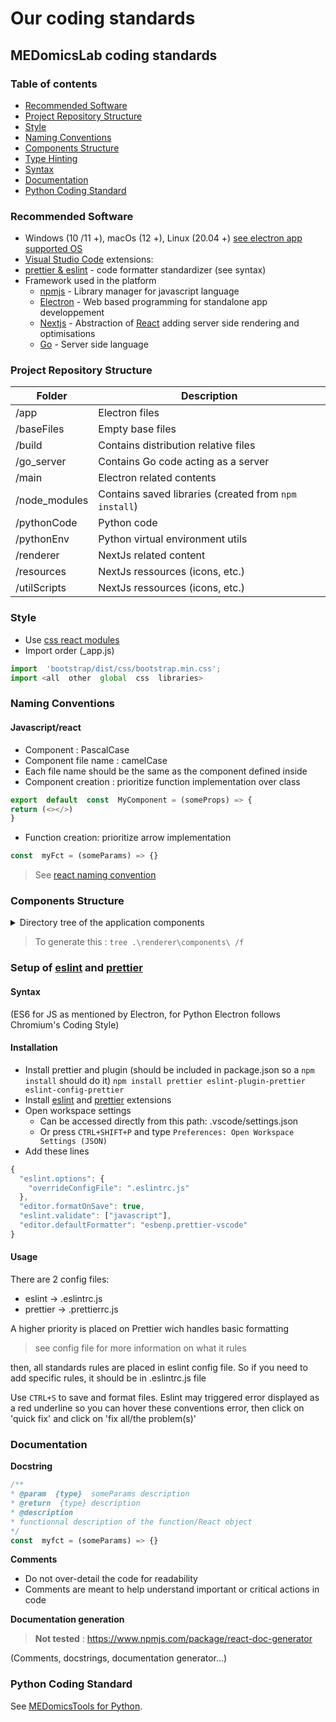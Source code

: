 # Our coding standards

## MEDomicsLab coding standards

### Table of contents

* [Recommended Software](our-coding-standards.md#recommended-software)
* [Project Repository Structure](our-coding-standards.md#project-repository-structure)
* [Style](our-coding-standards.md#style)
* [Naming Conventions](our-coding-standards.md#naming-conventions)
* [Components Structure](our-coding-standards.md#components-structure)
* [Type Hinting](our-coding-standards.md#setup-of-eslint-and-prettier)
* [Syntax](our-coding-standards.md#syntax)
* [Documentation](our-coding-standards.md#documentation)
* [Python Coding Standard](our-coding-standards.md#python-coding-standard)

### Recommended Software

* Windows (10 /11 +), macOs (12 +), Linux (20.04 +) [see electron app supported OS](https://www.electronjs.org/de/docs/latest/tutorial/unterst%C3%BCtzung#supported-versions)
* [Visual Studio Code](https://code.visualstudio.com/) extensions:
* [prettier & eslint](https://marketplace.visualstudio.com/items?itemName=rvest.vs-code-prettier-eslint) - code formatter standardizer (see syntax)
* Framework used in the platform
  * [npmjs](https://www.npmjs.com/) - Library manager for javascript language
  * [Electron](https://www.electronjs.org/) - Web based programming for standalone app developpement
  * [Nextjs](https://nextjs.org/) - Abstraction of [React](https://react.dev) adding server side rendering and optimisations
  * [Go](https://go.dev/) - Server side language

### Project Repository Structure

| Folder         | Description                                           |
| -------------- | ----------------------------------------------------- |
| /app           | Electron files                                        |
| /baseFiles     | Empty base files                                      |
| /build         | Contains distribution relative files                  |
| /go\_server    | Contains Go code acting as a server                   |
| /main          | Electron related contents                             |
| /node\_modules | Contains saved libraries (created from `npm install`) |
| /pythonCode    | Python code                                           |
| /pythonEnv     | Python virtual environment utils                      |
| /renderer      | NextJs related content                                |
| /resources     | NextJs ressources (icons, etc.)                       |
| /utilScripts   | NextJs ressources (icons, etc.)                       |

### Style

* Use [css react modules](https://create-react-app.dev/docs/adding-a-css-modules-stylesheet/)
* Import order (\_app.js)

```javascript
import  'bootstrap/dist/css/bootstrap.min.css';
import <all  other  global  css  libraries>
```

### Naming Conventions

#### Javascript/react

* Component : PascalCase
* Component file name : camelCase
* Each file name should be the same as the component defined inside
* Component creation : prioritize function implementation over class

```javascript
export  default  const  MyComponent = (someProps) =­> {
return (<></>)
}
```

* Function creation: prioritize arrow implementation

```javascript
const  myFct = (someParams) =­> {}
```

> See [react naming convention](https://www.upbeatcode.com/react/react-naming-conventions/)

### Components Structure

<details>

<summary>Directory tree of the application components</summary>

<pre class="language-bash"><code class="lang-bash">components
├───dataTypeVisualisation
│       dataTablePopoverBPClass.jsx
<strong>│       dataTableWrapper.jsx
</strong>│       dataTableWrapperBPClass.tsx
│
├───evaluation
│       dashboard.jsx
│       evaluationPageContent.jsx
│       pageConfig.jsx
│       pageEval.jsx
│       predictPanel.jsx
│
├───extractionImage
│   │   extractionJPG.jsx
│   │
│   └───extractionTypes
│           extractionDenseNet.jsx
│
├───extractionMEDimage
│   │   docLink.jsx
│   │   flowCanvas.jsx
│   │
│   ├───buttonsTypes
│   │       resultsButton.jsx
│   │       viewButton.jsx
│   │
│   └───nodesTypes
│       │   extractionNode.jsx
│       │   featuresNode.jsx
│       │   filterNode.jsx
│       │   segmentationNode.jsx
│       │   standardNode.jsx
│       │
│       ├───filterTypes
│       │       gaborFilter.jsx
│       │       lawsFilter.jsx
│       │       logFilter.jsx
│       │       meanFilter.jsx
│       │       waveletFilter.jsx
│       │
│       └───standardNodeForms
│               discretizationForm.jsx
│               inputForm.jsx
│               interpolationForm.jsx
│               reSegmentationForm.jsx
│
├───extractionTabular
│   │   extractionTabularData.jsx
│   │
│   └───extractionTypes
│           extractionBioBERT.jsx
│           extractionTSfresh.jsx
│
├───flow
│   │   btnDiv.jsx
│   │   codeEditor.jsx
│   │   errorRequestDialog.jsx
│   │   flowPageBase.jsx
│   │   groupNode.jsx
│   │   handlers.jsx
│   │   node.jsx
│   │   nodeWrapperResults.jsx
│   │   sidebarAvailableNodes.jsx
│   │   workflowBase.jsx
│   │
│   ├───context
│   │       flowFunctionsContext.jsx
│   │       flowInfosContext.jsx
│   │       flowResultsContext.jsx
│   │
│   └───results
│           pipelinesResults.jsx
│           resultsPane.jsx
│
├───generalPurpose
│       errorRequestContext.jsx
│       loaderContext.jsx
│       progressBarRequests.jsx
│
├───input
│       groupingTool.jsx
│       holdOutSetCreationTool.jsx
│       mergeTool.jsx
│       simpleCleaningTool.jsx
│       subsetCreationTool.jsx
│
├───layout
│   │   actionContext.jsx
│   │   iconSidebar.jsx
│   │   layoutContext.jsx
│   │   layoutManager.jsx
│   │
│   ├───flexlayout
│   │       mainContainerClass.tsx
│   │       popout.html
│   │       popupMenu.tsx
│   │       simple.layout
│   │       tabStorage.tsx
│   │       utils.tsx
│   │       zoomPanPinchComponent.jsx
│   │
│   └───sidebarTools
│       │   components.jsx
│       │   fileCreationBtn.jsx
│       │   recursiveChildrenTest.js
│       │
│       ├───directoryTree
│       │       renderItem.js
│       │       sidebarDirectoryTreeControlled.jsx
│       │       workspaceDirectoryTree.jsx
│       │
│       └───pageSidebar
│               evaluationSidebar.jsx
│               explorerSidebar.jsx
│               extractionSidebar.jsx
│               flowSceneSidebar.jsx
│               homeSidebar.jsx
│               inputSidebar.jsx
│               layoutTestSidebar.jsx
│               searchSidebar.jsx
│
├───learning
│   │   checkOption.jsx
│   │   input.jsx
│   │   modalSettingsChooser.jsx
│   │   workflow.jsx
│   │
│   ├───nodesTypes
│   │       datasetNode.jsx
│   │       loadModelNode.jsx
│   │       optimizeIO.jsx
│   │       selectionNode.jsx
│   │       standardNode.jsx
│   │
│   └───results
│       ├───node
│       │       analyseResults.jsx
│       │       dataParamResults.jsx
│       │       modelsResults.jsx
│       │       saveModelResults.jsx
│       │
│       └───utilities
│               dataTablePath.jsx
│               parameters.jsx
│
├───mainPages
│   │   application.jsx
│   │   evaluation.jsx
│   │   exploratory.jsx
│   │   extractionImage.jsx
│   │   extractionMEDimage.jsx
│   │   extractionText.jsx
│   │   extractionTS.jsx
│   │   home.jsx
│   │   htmlViewer.jsx
│   │   input.jsx
│   │   learning.jsx
│   │   modelViewer.jsx
│   │   output.jsx
│   │   results.jsx
│   │   terminal.jsx
│   │   test.jsx
│   │
│   ├───dataComponents
│   │       datasetSelector.jsx
│   │       dataTableFromContext.jsx
│   │       dataTableFromContextBP.jsx
│   │       dropzoneComponent.jsx
│   │       dropzoneComponent2.jsx
│   │       listBoxSelector.jsx
│   │       wsSelect.jsx
│   │
│   └───moduleBasics
│           modulePage.jsx
│           pageInfosContext.jsx
│
└───workspace
        dataContext.jsx
        medDataObject.js
        workspaceContext.jsx
</code></pre>



</details>

> To generate this : `tree .\renderer\components\ /f`

### Setup of [eslint](https://eslint.org/docs/latest/use/getting-started) and [prettier](https://marketplace.visualstudio.com/items?itemName=esbenp.prettier-vscode)

#### Syntax

(ES6 for JS as mentioned by Electron, for Python Electron follows Chromium's Coding Style)

#### Installation

* Install prettier and plugin (should be included in package.json so a `npm install` should do it) `npm install prettier eslint-plugin-prettier eslint-config-prettier`
* Install [eslint](https://marketplace.visualstudio.com/items?itemName=dbaeumer.vscode-eslint) and [prettier](https://marketplace.visualstudio.com/items?itemName=esbenp.prettier-vscode) extensions
* Open workspace settings
  * Can be accessed directly from this path: .vscode/settings.json
  * Or press `CTRL+SHIFT+P` and type `Preferences: Open Workspace Settings (JSON)`
* Add these lines

```javascript
{
  "eslint.options": {
    "overrideConfigFile": ".eslintrc.js"
  },
  "editor.formatOnSave": true,
  "eslint.validate": ["javascript"],
  "editor.defaultFormatter": "esbenp.prettier-vscode"
}
```

#### Usage

There are 2 config files:

* eslint -­> .eslintrc.js
* prettier -> .prettierrc.js

A higher priority is placed on Prettier wich handles basic formatting

> see config file for more information on what it rules

then, all standards rules are placed in eslint config file. So if you need to add specific rules, it should be in .eslintrc.js file

Use `CTRL+S` to save and format files. Eslint may triggered error displayed as a red underline so you can hover these conventions error, then click on 'quick fix' and click on 'fix all/the problem(s)'

### Documentation

**Docstring**

```javascript
/**
* @param  {type}  someParams description
* @return  {type} description
* @description
* functionnal description of the function/React object
*/
const  myfct = (someParams) =­> {}
```

**Comments**

* Do not over-detail the code for readability
* Comments are meant to help understand important or critical actions in code

**Documentation generation**

> **Not tested** : https://www.npmjs.com/package/react-doc-generator

(Comments, docstrings, documentation generator...)

### Python Coding Standard

See [MEDomicsTools for Python](https://github.com/MEDomics-UdeS/MEDomicsTools/blob/main/python.md).
